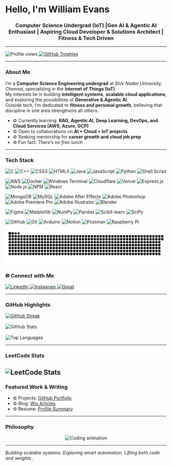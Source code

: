 <h1 align="left">Hello, I'm William Evans</h1>
<h3 align="center">
Computer Science Undergrad (IoT) |Gen AI & Agentic AI Enthusiast | Aspiring Cloud Developer & Solutions Architect | Fitness & Tech Driven
</h3>

---

<img src="https://komarev.com/ghpvc/?username=willseyyyy&label=Profile%20Views&color=0e75b6&style=flat" alt="Profile views" /> 

<a href="[![trophy](https://github-profile-trophy.vercel.app/?username=willseyyyy)](https://github.com/ryo-ma/github-profile-trophy)">
  <img src="https://github-profile-trophy.vercel.app/?username=willseyyyy&theme=onestar&row=1&column=6&margin-w=15&margin-h=15" alt="GitHub Trophies" />
</a>

---

### About Me

I’m a **Computer Science Engineering undergrad** at *Shiv Nadar University, Chennai*, specializing in the **Internet of Things (IoT)**.  
My interests lie in building **intelligent systems**, **scalable cloud applications**, and exploring the possibilities of **Generative & Agentic AI**.  
Outside tech, I’m dedicated to **fitness and personal growth**, believing that discipline in one area strengthens all others. 

- ⚙️ Currently learning: **RAG, Agentic AI, Deep Learning, DevOps, and Cloud Services (AWS, Azure, GCP)**  
- ⚙️ Open to collaborations on **AI + Cloud + IoT projects**  
- ⚙️ Seeking mentorship for **career growth and cloud job prep**  
- ⚙️ Fun fact: *There’s no free lunch*

---

### Tech Stack

<!-- Row 1 -->
![C](https://img.shields.io/badge/C-00599C?style=for-the-badge&logo=c&logoColor=white)
![C++](https://img.shields.io/badge/C++-004482?style=for-the-badge&logo=cplusplus&logoColor=white)
![CSS3](https://img.shields.io/badge/CSS3-264DE4?style=for-the-badge&logo=css3&logoColor=white)
![HTML5](https://img.shields.io/badge/HTML5-E34F26?style=for-the-badge&logo=html5&logoColor=white)
![Java](https://img.shields.io/badge/Java-007396?style=for-the-badge&logo=openjdk&logoColor=white)
![JavaScript](https://img.shields.io/badge/JavaScript-F7E01D?style=for-the-badge&logo=javascript&logoColor=black)
![Python](https://img.shields.io/badge/Python-3776AB?style=for-the-badge&logo=python&logoColor=white)
![Shell Script](https://img.shields.io/badge/Shell_Script-121011?style=for-the-badge&logo=gnu-bash&logoColor=white)

<!-- Row 2 -->
![AWS](https://img.shields.io/badge/AWS-232F3E?style=for-the-badge&logo=amazonaws&logoColor=FF9900)
![Docker](https://img.shields.io/badge/Docker-2496ED?style=for-the-badge&logo=docker&logoColor=white)
![Windows Terminal](https://img.shields.io/badge/Windows_Terminal-4D4D4D?style=for-the-badge&logo=windows-terminal&logoColor=white)
![Cloudflare](https://img.shields.io/badge/Cloudflare-F38020?style=for-the-badge&logo=cloudflare&logoColor=white)
![Vercel](https://img.shields.io/badge/Vercel-000000?style=for-the-badge&logo=vercel&logoColor=white)
![Express.js](https://img.shields.io/badge/Express.js-404D59?style=for-the-badge&logo=express&logoColor=white)
![Node.js](https://img.shields.io/badge/Node.js-339933?style=for-the-badge&logo=node-dot-js&logoColor=white)
![NPM](https://img.shields.io/badge/NPM-CB3837?style=for-the-badge&logo=npm&logoColor=white)
![React](https://img.shields.io/badge/React-20232A?style=for-the-badge&logo=react&logoColor=61DAFB)

<!-- Row 3 -->
![MongoDB](https://img.shields.io/badge/MongoDB-4EA94B?style=for-the-badge&logo=mongodb&logoColor=white)
![MySQL](https://img.shields.io/badge/MySQL-00758F?style=for-the-badge&logo=mysql&logoColor=white)
![Adobe After Effects](https://img.shields.io/badge/Adobe_After_Effects-9999FF?style=for-the-badge&logo=adobeaftereffects&logoColor=white)
![Adobe Photoshop](https://img.shields.io/badge/Adobe_Photoshop-31A8FF?style=for-the-badge&logo=adobephotoshop&logoColor=white)
![Adobe Premiere Pro](https://img.shields.io/badge/Adobe_Premiere_Pro-9999FF?style=for-the-badge&logo=adobepremierepro&logoColor=white)
![Adobe Illustrator](https://img.shields.io/badge/Adobe_Illustrator-FF9A00?style=for-the-badge&logo=adobeillustrator&logoColor=white)
![Blender](https://img.shields.io/badge/Blender-F5792A?style=for-the-badge&logo=blender&logoColor=white)

<!-- Row 4 -->
![Figma](https://img.shields.io/badge/Figma-F24E1E?style=for-the-badge&logo=figma&logoColor=white)
![Matplotlib](https://img.shields.io/badge/Matplotlib-11557C?style=for-the-badge&logo=matplotlib&logoColor=white)
![NumPy](https://img.shields.io/badge/NumPy-013243?style=for-the-badge&logo=numpy&logoColor=white)
![Pandas](https://img.shields.io/badge/Pandas-150458?style=for-the-badge&logo=pandas&logoColor=white)
![Scikit-learn](https://img.shields.io/badge/Scikit--learn-F7931E?style=for-the-badge&logo=scikitlearn&logoColor=white)
![SciPy](https://img.shields.io/badge/SciPy-8CAAE6?style=for-the-badge&logo=scipy&logoColor=white)

<!-- Row 5 -->
![GitHub](https://img.shields.io/badge/GitHub-181717?style=for-the-badge&logo=github&logoColor=white)
![Git](https://img.shields.io/badge/Git-F05032?style=for-the-badge&logo=git&logoColor=white)
![Arduino](https://img.shields.io/badge/Arduino-00979D?style=for-the-badge&logo=arduino&logoColor=white)
![Notion](https://img.shields.io/badge/Notion-000000?style=for-the-badge&logo=notion&logoColor=white)
![Postman](https://img.shields.io/badge/Postman-FF6C37?style=for-the-badge&logo=postman&logoColor=white)
![Raspberry Pi](https://img.shields.io/badge/Raspberry_Pi-C51A4A?style=for-the-badge&logo=raspberrypi&logoColor=white)

![snake gif](https://github.com/willseyyyy/willseyyyy/blob/output/github-snake-dark.svg)

### 🌐 Connect with Me

<a href="https://www.linkedin.com/in/willseyyyy/" target="_blank">
  <img src="https://skillicons.dev/icons?i=linkedin" alt="LinkedIn" height="40"/>
</a>
<a href="https://www.instagram.com/willseyyyy/" target="_blank">
  <img src="https://skillicons.dev/icons?i=instagram" alt="Instagram" height="40"/>
</a>
<a href="mailto:evansenigo5@gmail.com" target="_blank">
  <img src="https://skillicons.dev/icons?i=gmail" alt="Gmail" height="40"/>
</a>

---

### GitHub Highlights
<p align="left">
  <a href="https://git.io/streak-stats">
    <img src="https://git-hub-streak-stats.vercel.app?user=willseyyyy&theme=tokyonight-duo" alt="GitHub Streak" />
  </a>
  <br><br>
  <img src="https://github-readme-stats.vercel.app/api?username=willseyyyy&show_icons=true&theme=tokyonight&hide_border=true" alt="GitHub Stats" />
  <br><br>
  <img src="https://github-readme-stats.vercel.app/api/top-langs/?username=willseyyyy&layout=compact&theme=tokyonight&hide_border=true" alt="Top Languages" />
</p>

---

### LeetCode Stats

![LeetCode Stats](https://leetcard.jacoblin.cool/willseyyyy?theme=nord&font=Cabin&ext=contest)
---

### Featured Work & Writing

- ⚙️ Projects: [GitHub Portfolio](https://github.com/willseyyyy)  
- ⚙️ Blog: [Wix Articles](https://www.wix.com/blog/what-is-a-blog)  
- ⚙️ Resume: [Profile Summary](https://drive.google.com/file/d/12j_xtFpJEL6lPPvkxeTE_nhpQ4IWZSC-/view?usp=sharing) 

---

### Philosophy
<p align="center">
  <img src="https://media3.giphy.com/media/v1.Y2lkPTc5MGI3NjExa3RpdGpvNXptNXZ2OGk2dG0yZDczaDc4c3VraTVnc2lvNnA1aDk2aSZlcD12MV9pbnRlcm5hbF9naWZfYnlfaWQmY3Q9Zw/WJZdOtltegO76/giphy.gif" width="400" alt="Coding animation">
</p>

---
*Building scalable systems. Exploring smart automation. Lifting both code and weights .*

